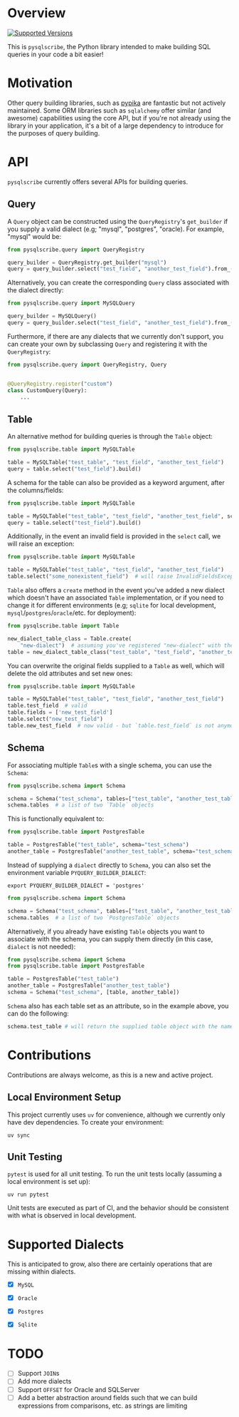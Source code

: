 # Overview
[![Supported Versions](https://img.shields.io/badge/python-3.10%20%7C%203.11%20%7C%203.12%20%7C%203.13-blue)](https://img.shields.io/badge/python-3.9%20%7C%203.10%20%7C%203.11-blue)

This is `pysqlscribe`, the Python library intended to make building SQL queries in your code a bit easier!


# Motivation
Other query building libraries, such as [pypika](https://github.com/kayak/pypika) are fantastic but not actively maintained. Some ORM libraries such as `sqlalchemy` offer similar (and awesome) capabilities using the core API, but if you're not already using the library in your application, it's a bit of a large dependency to introduce for the purposes of query building.


# API

`pysqlscribe` currently offers several APIs for building queries.

## Query

A `Query` object can be constructed using the `QueryRegistry`'s `get_builder` if you supply a valid dialect (e.g; "mysql", "postgres", "oracle). For example, "mysql" would be:

```python
from pysqlscribe.query import QueryRegistry

query_builder = QueryRegistry.get_builder("mysql")
query = query_builder.select("test_field", "another_test_field").from_("test_table").build()
```

Alternatively, you can create the corresponding `Query` class associated with the dialect directly:

```python
from pysqlscribe.query import MySQLQuery

query_builder = MySQLQuery()
query = query_builder.select("test_field", "another_test_field").from_("test_table").build()
```


Furthermore, if there are any dialects that we currently don't support, you can create your own by subclassing `Query` and registering it with the `QueryRegistry`:

```python
from pysqlscribe.query import QueryRegistry, Query


@QueryRegistry.register("custom")
class CustomQuery(Query):
    ...
```

## Table
An alternative method for building queries is through the `Table` object:

```python
from pysqlscribe.table import MySQLTable

table = MySQLTable("test_table", "test_field", "another_test_field")
query = table.select("test_field").build()
```

A schema for the table can also be provided as a keyword argument, after the columns/fields:

```python
from pysqlscribe.table import MySQLTable

table = MySQLTable("test_table", "test_field", "another_test_field", schema="test_schema")
query = table.select("test_field").build()
```

Additionally, in the event an invalid field is provided in the `select` call, we will raise an exception:

```python
from pysqlscribe.table import MySQLTable

table = MySQLTable("test_table", "test_field", "another_test_field")
table.select("some_nonexistent_field")  # will raise InvalidFieldsException
```

`Table` also offers a `create` method in the event you've added a new dialect which doesn't have an associated `Table` implementation, or if you need to change it for different environments (e.g; `sqlite` for local development, `mysql`/`postgres`/`oracle`/etc. for deployment):

```python
from pysqlscribe.table import Table

new_dialect_table_class = Table.create(
    "new-dialect")  # assuming you've registered "new-dialect" with the `QueryRegistry`
table = new_dialect_table_class("test_table", "test_field", "another_test_field")
```

You can overwrite the original fields supplied to a `Table` as well, which will delete the old attributes and set new ones:

```python
from pysqlscribe.table import MySQLTable

table = MySQLTable("test_table", "test_field", "another_test_field")
table.test_field  # valid
table.fields = ['new_test_field']
table.select("new_test_field")
table.new_test_field  # now valid - but `table.test_field` is not anymore
```




## Schema
For associating multiple `Table`s with a single schema, you can use the `Schema`:

```python
from pysqlscribe.schema import Schema

schema = Schema("test_schema", tables=["test_table", "another_test_table"], dialect="postgres")
schema.tables  # a list of two `Table` objects
```

This is functionally equivalent to:

```python
from pysqlscribe.table import PostgresTable

table = PostgresTable("test_table", schema="test_schema")
another_table = PostgresTable("another_test_table", schema="test_schema")
```

Instead of supplying a `dialect` directly to `Schema`, you can also set the environment variable `PYQUERY_BUILDER_DIALECT`:

```shell
export PYQUERY_BUILDER_DIALECT = 'postgres'
```

```python
from pysqlscribe.schema import Schema

schema = Schema("test_schema", tables=["test_table", "another_test_table"])
schema.tables  # a list of two `PostgresTable` objects
```

Alternatively, if you already have existing `Table` objects you want to associate with the schema, you can supply them directly (in this case, `dialect` is not needed):

```python
from pysqlscribe.schema import Schema
from pysqlscribe.table import PostgresTable

table = PostgresTable("test_table")
another_table = PostgresTable("another_test_table")
schema = Schema("test_schema", [table, another_table])
```


`Schema` also has each table set as an attribute, so in the example above, you can do the following:

```python
schema.test_table # will return the supplied table object with the name `"test_table"`
```


# Contributions

Contributions are always welcome, as this is a new and active project.

## Local Environment Setup
This project currently uses `uv` for convenience, although we currently only have dev dependencies. To create your environment:
```shell
uv sync
```

## Unit Testing
`pytest` is used for all unit testing. To run the unit tests locally (assuming a local environment is set up):
```shell
uv run pytest
```

Unit tests are executed as part of CI, and the behavior should be consistent with what is observed in local development.


# Supported Dialects
This is anticipated to grow, also there are certainly operations that are missing within dialects.
- [X] `MySQL`
- [X] `Oracle`
- [X] `Postgres`
- [X] `Sqlite`


# TODO
- [ ] Support `JOIN`s
- [ ] Add more dialects
- [ ] Support `OFFSET` for Oracle and SQLServer
- [ ] Add a better abstraction around fields such that we can build expressions from comparisons, etc. as strings are limiting